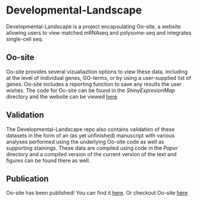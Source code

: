 # Developmental-Landscape

Developmental-Landscape is a project encapsulating Oo-site, a website allowing users to view matched mRNAseq and polysome-seq and integrates single-cell seq. 

## Oo-site
Oo-site provides several vizualiaztion options to view these data, including at the level of individual genes, GO-terms, or by using a user-supplied list of genes. 
Oo-site includes a reporting function to save any results the user wishes. The code for Oo-site can be found in the *ShinyExpresionMap* directory and the website can be viewed [here](https://www.ranganlab.com/Oo-site).

## Validation
The Developmental-Landscape repo also contains validation of these datasets in the form of an (as yet unfinished) manuscript with various analyses performed using the underlying
Oo-site code as well as supporting stainings. These data are compiled using code in the *Paper* directory and a compiled version of the current version of the text and figures 
can be found there as well.

## Publication
Oo-site has been published! You can find it [here](10.1242/bio.059286). Or checkout Oo-site [here](https://www.ranganlab.com/Oo-site)
